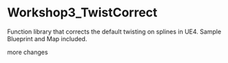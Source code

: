 # Workshop3_TwistCorrect
Function library that corrects the default twisting on splines in UE4. Sample Blueprint and Map included. 

more changes
